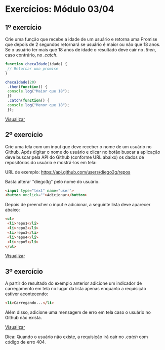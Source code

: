 # Exercícios: Módulo 03/04

## 1º exercício
Crie uma função que recebe a idade de um usuário e retorna uma Promise que depois de 2 segundos retornará se usuário é maior ou não que 18 anos. Se o usuário ter mais que 18 anos de idade o resultado deve cair no _.then_, caso contrário, no _.catch_.

```javascript
function checaIdade(idade) {
 // Retornar uma promise
}

checaIdade(20)
 .then(function() {
 console.log("Maior que 18");
 })
 .catch(function() {
 console.log("Menor que 18");
 });
```

[Visualizar](modulo04ex01.html)

## 2º exercício
Crie uma tela com um input que deve receber o nome de um usuário no Github. Após digitar o nome do usuário e clicar no botão buscar a aplicação deve buscar pela API do Github (conforme URL abaixo) os dados de repositórios do usuário e mostrá-los em tela:

URL de exemplo: https://api.github.com/users/diego3g/repos

Basta alterar "diego3g" pelo nome do usuário.

```html
<input type="text" name="user">
<button onclick="">Adicionar</button>
```

Depois de preencher o input e adicionar, a seguinte lista deve aparecer abaixo:

```html
<ul>
 <li>repo1</li>
 <li>repo2</li>
 <li>repo3</li>
 <li>repo4</li>
 <li>repo5</li>
</ul>
```

[Visualizar](modulo04ex02.html)

## 3º exercício
A partir do resultado do exemplo anterior adicione um indicador de carregamento em tela no lugar da lista apenas enquanto a requisição estiver acontecendo:

```html
<li>Carregando...</li>
```

Além disso, adicione uma mensagem de erro em tela caso o usuário no Github não exista.

[Visualizar](modulo04ex03.html)

Dica: Quando o usuário não existe, a requisição irá cair no _.catch_ com código de erro 404.